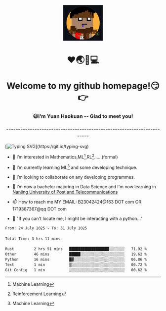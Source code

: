 <div align=center>
  <img width=128 src="image/figure.png">
</div>
<h1 align="center">❤🌏🚩💻</h1>
<h1 align="center">Welcome to my github homepage!😏👉</h1>
<h3 align="center" >😃I’m Yuan Haokuan -- Glad to meet you!</h3>
<h3 align="center" >----------------------------------------------------------------------</h3>

  [![Typing SVG](https://readme-typing-svg.herokuapp.com?font=Fira+Code&pause=1000&random=false&width=450&lines=Here's+my+personal+infomation:)](https://git.io/typing-svg)

- 👀 I’m interested in Mathematics,ML[^1],RL[^2]......(formal)
  
- 🌱 I’m currently learning ML[^1] and some developing technique.
  
- 💞️ I’m looking to collaborate on any developing programmes.
  
- 🍉 I’m now a bachelor majoring in Data Science and I'm now learning in [Nanjing University of Post and Telecommunications](https://www.njupt.edu.cn/main.psp)
  
- 📫 How to reach me MY EMAIL: B23042424@163 DOT com OR 1719387367@qq DOT com

- 🐍 "If you can't locate me, I might be interacting with a python..."

<!--START_SECTION:waka-->

```txt
From: 24 July 2025 - To: 31 July 2025

Total Time: 3 hrs 11 mins

Rust         2 hrs 51 mins   ██████████████████░░░░░░░   71.92 %
Other        46 mins         █████░░░░░░░░░░░░░░░░░░░░   19.62 %
Python       16 mins         █▓░░░░░░░░░░░░░░░░░░░░░░░   06.86 %
Text         1 min           ▒░░░░░░░░░░░░░░░░░░░░░░░░   00.72 %
Git Config   1 min           ░░░░░░░░░░░░░░░░░░░░░░░░░   00.62 %
```

<!--END_SECTION:waka-->

<!---
WilbertYuan/WilbertYuan is a ✨ special ✨ repository because its `README.md` (this file) appears on your GitHub profile.
You can click the Preview link to take a look at your changes.
--->
[^1]:Machine Learning
[^2]:Reinforcement Learning
